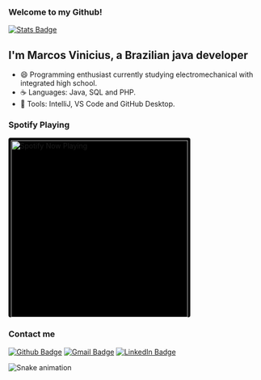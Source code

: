 ### Welcome to my Github!

[![Stats Badge](https://github-readme-stats.vercel.app/api?username=dev-marvin&layout=compact&theme=tokyonight&hide_title=true&show_icons=true&count_private=true)](https://github.com/dev-marvin/)

## I'm Marcos Vinicius, a Brazilian java developer

- 😄 Programming enthusiast currently studying electromechanical with integrated high school.
- ☕ Languages: Java, SQL and PHP.
- 🔧 Tools: IntelliJ, VS Code and GitHub Desktop.

### Spotify Playing

[<img style="background-color: #000; border-radius: 4px; padding: 5px 5px 0px" src="https://spotify.marvinho.me" alt="Spotify Now Playing" width="350" />](https://open.spotify.com/user/vqlfjag7nw5gmjiphawgj7906?si=2dbd1b5f1601400a)

### Contact me
   
[![Github Badge](https://img.shields.io/badge/-Github-000?style=flat-square&logo=Github&logoColor=white&link=https://github.com/dev-marvin)](https://github.com/dev-marvin)
[![Gmail Badge](https://img.shields.io/badge/-Gmail-c14438?style=flat-square&logo=Gmail&logoColor=white&link=mailto:viniotaku011@gmail.com)](mailto:marvinhodo7@gmail.com)
[![LinkedIn Badge](https://img.shields.io/badge/-LinkedIn-0a66c2?style=flat-square&logo=LinkedIn&logoColor=white&link=https://www.linkedin.com/in/devmarvin/)](https://www.linkedin.com/in/devmarvin/)

![Snake animation](https://github.com/dev-marvin/dev-marvin/blob/build/github-contribution-grid-snake.svg)